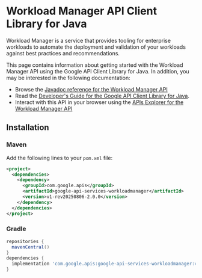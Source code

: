 # Workload Manager API Client Library for Java

Workload Manager is a service that provides tooling for enterprise workloads to automate the deployment and validation of your workloads against best practices and recommendations.

This page contains information about getting started with the Workload Manager API
using the Google API Client Library for Java. In addition, you may be interested
in the following documentation:

* Browse the [Javadoc reference for the Workload Manager API][javadoc]
* Read the [Developer's Guide for the Google API Client Library for Java][google-api-client].
* Interact with this API in your browser using the [APIs Explorer for the Workload Manager API][api-explorer]

## Installation

### Maven

Add the following lines to your `pom.xml` file:

```xml
<project>
  <dependencies>
    <dependency>
      <groupId>com.google.apis</groupId>
      <artifactId>google-api-services-workloadmanager</artifactId>
      <version>v1-rev20250806-2.0.0</version>
    </dependency>
  </dependencies>
</project>
```

### Gradle

```gradle
repositories {
  mavenCentral()
}
dependencies {
  implementation 'com.google.apis:google-api-services-workloadmanager:v1-rev20250806-2.0.0'
}
```

[javadoc]: https://googleapis.dev/java/google-api-services-workloadmanager/latest/index.html
[google-api-client]: https://github.com/googleapis/google-api-java-client/
[api-explorer]: https://developers.google.com/apis-explorer/#p/workloadmanager/v1/
